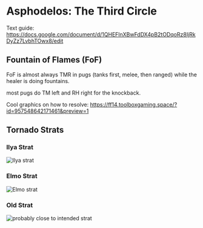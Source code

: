 # Asphodelos: The Third Circle
Text guide: https://docs.google.com/document/d/1QHEFlnXBwFdDX4pB2tODqoRz8IjRkDyZz7LvbhTOwx8/edit
## Fountain of Flames (FoF)
FoF is almost always TMR in pugs (tanks first, melee, then ranged) while the healer is doing fountains.

most pugs do TM left and RH right for the knockback.

Cool graphics on how to resolve:
https://ff14.toolboxgaming.space/?id=957548642171461&preview=1

## Tornado Strats
### Ilya Strat
![Ilya strat](https://media.discordapp.net/attachments/448209053743579186/929907953883045969/SAVE_20220109_054527.png?width=770&height=468)
### Elmo Strat
![Elmo strat](https://i.imgur.com/NKmmP6x.png)
### Old Strat
![probably close to intended strat](https://i.imgur.com/HrERFbI.png)
